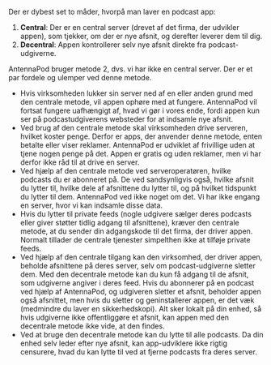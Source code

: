 Der er dybest set to måder, hvorpå man laver en podcast app:

1. **Central**: Der er en central server (drevet af det firma, der udvikler
appen), som tjekker, om der er nye afsnit, og derefter leverer dem til dig.
1. **Decentral**: Appen kontrollerer selv nye afsnit direkte fra
podcast-udgiverne.

AntennaPod bruger metode 2, dvs. vi har ikke en central server. Der er et par
fordele og ulemper ved denne metode.

- Hvis virksomheden lukker sin server ned af en eller anden grund med den
centrale metode, vil appen ophøre med at fungere. AntennaPod vil fortsat fungere
uafhængigt af, hvad vi gør i vores ende, fordi appen kun ser på
podcastudgiverens websteder for at indsamle nye afsnit.
- Ved brug af den centrale metode skal virksomheden drive serveren, hvilket
koster penge. Derfor er apps, der anvender denne metode, enten betalte eller
viser reklamer. AntennaPod er udviklet af frivillige uden at tjene nogen penge
på det. Appen er gratis og uden reklamer, men vi har derfor ikke råd til at
drive en server.
- Ved hjælp af den centrale metode ved serveroperatøren, hvilke podcasts du er
abonneret på. De ved sandsynligvis også, hvilke afsnit du lytter til, hvilke
dele af afsnittene du lytter til, og på hvilket tidspunkt du lytter til dem.
AntennaPod ved ikke noget om det. Vi har ikke engang en server, hvor vi kan
indsamle disse data.
- Hvis du lytter til private feeds (nogle udgivere sælger deres podcasts eller
giver støtter tidlig adgang til afsnittene), kræver den centrale metode, at du
sender din adgangskode til det firma, der driver appen. Normalt tillader de
centrale tjenester simpelthen ikke at tilføje private feeds.
- Ved hjælp af den centrale tilgang kan den virksomhed, der driver appen,
beholde afsnittene på deres server, selv om podcast-udgiverne sletter dem. Med
den decentrale metode kan du kun få adgang til de afsnit, som udgiverne angiver
i deres feed. Hvis du abonnerer på en podcast ved hjælp af AntennaPod, og
udgiveren sletter et afsnit, beholder appen også afsnittet, men hvis du sletter
og geninstallerer appen, er det væk (medmindre du laver en sikkerhedskopi). Alt
sker lokalt på din enhed, så hvis udgiverne ikke offentliggøre et afsnit, kan
appen med den decentrale metode ikke vide, at den findes.
- Ved at bruge den decentrale metode kan du lytte til alle podcasts. Da din
enhed selv leder efter nye afsnit, kan app-udviklere ikke rigtig censurere, hvad
du kan lytte til ved at fjerne podcasts fra deres server.
